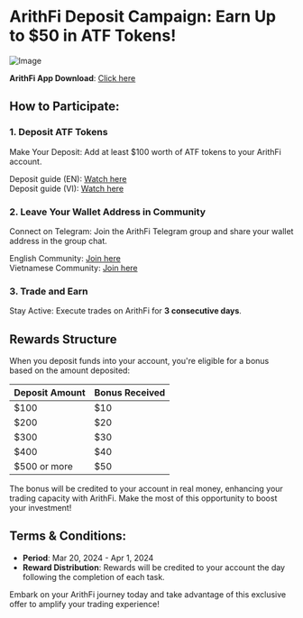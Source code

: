 # ArithFi Deposit Campaign: Earn Up to $50 in ATF Tokens!

![Image](https://nftstorage.link/ipfs/bafkreiby42zeymuaubsvwixtmmf3jtrgegrvoa4idfunqe5qzdg3eqjuxu "DepositCampaign")


**ArithFi App Download**: [Click here](https://arithfi.com/download.html?code=web)

## How to Participate:

### 1. Deposit ATF Tokens
Make Your Deposit: Add at least $100 worth of ATF tokens to your ArithFi account.

  Deposit guide (EN): [Watch here](https://www.youtube.com/watch?v=Mcr1bTsPTK4)  
  Deposit guide (VI): [Watch here](https://t.me/ArithFiVietnamese/26)

### 2. Leave Your Wallet Address in Community
Connect on Telegram: Join the ArithFi Telegram group and share your wallet address in the group chat.

  English Community: [Join here](https://t.me/ArithFi_chat)  
  Vietnamese Community: [Join here](https://t.me/ArithFi_Vietnamese)

### 3. Trade and Earn
Stay Active: Execute trades on ArithFi for **3 consecutive days**.

## Rewards Structure

When you deposit funds into your account, you're eligible for a bonus based on the amount deposited:

| Deposit Amount  | Bonus Received |
|-----------------|----------------|
| $100            | $10            |
| $200            | $20            |
| $300            | $30            |
| $400            | $40            |
| $500 or more    | $50            |

The bonus will be credited to your account in real money, enhancing your trading capacity with ArithFi. Make the most of this opportunity to boost your investment!

## Terms & Conditions:
- **Period**: Mar 20, 2024 - Apr 1, 2024
- **Reward Distribution**: Rewards will be credited to your account the day following the completion of each task.


Embark on your ArithFi journey today and take advantage of this exclusive offer to amplify your trading experience!


